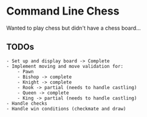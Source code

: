 # Command Line Chess

Wanted to play chess but didn't have a chess board...

## TODOs
	- Set up and display board -> Complete
	- Implement moving and move validation for:
    	- Pawn 
    	- Bishop -> complete
    	- Knight -> complete
		- Rook -> partial (needs to handle castling)
		- Queen -> complete
		- King -> partial (needs to handle castling)
	- Handle checks
	- Handle win conditions (checkmate and draw)